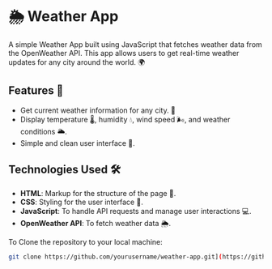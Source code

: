 # 🌦️ Weather App

A simple Weather App built using JavaScript that fetches weather data from the OpenWeather API. This app allows users to get real-time weather updates for any city around the world. 🌍

## Features 🚀

- Get current weather information for any city. 🌆
- Display temperature 🌡️, humidity 💧, wind speed 🌬️, and weather conditions 🌥️.
- Simple and clean user interface 🎨.

## Technologies Used 🛠️

- **HTML**: Markup for the structure of the page 📝.
- **CSS**: Styling for the user interface 🎨.
- **JavaScript**: To handle API requests and manage user interactions 💻.
- **OpenWeather API**: To fetch weather data 🌦️.

To Clone the repository to your local machine:

   ```bash
   git clone https://github.com/yourusername/weather-app.git](https://github.com/Prakrii/Weatherapp.git
